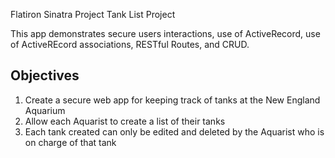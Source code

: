 Flatiron Sinatra Project Tank List Project

This app demonstrates secure users interactions, use of ActiveRecord, use of ActiveREcord associations, RESTful Routes, and CRUD. 

## Objectives

1. Create a secure web app for keeping track of tanks at the New England Aquarium
2. Allow each Aquarist to create a list of their tanks
3. Each tank created can only be edited and deleted by the Aquarist who is on charge of that tank




